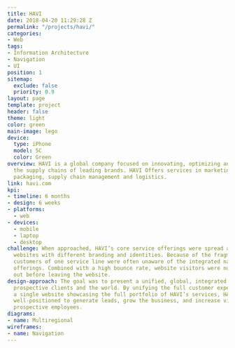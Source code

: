 ```yaml
---
title: HAVI
date: 2018-04-20 11:29:28 Z
permalink: "/projects/havi/"
categories:
- Web
tags:
- Information Architecture
- Navigation
- UI
position: 1
sitemap:
  exclude: false
  priority: 0.9
layout: page
template: project
header: false
theme: light
color: green
main-image: lego
device:
  type: iPhone
  model: 5C
  color: Green
overview: HAVI is a global company focused on innovating, optimizing and managing
  the supply chains of leading brands. HAVI Offers services in marketing analytics,
  packaging, supply chain management and logistics.
link: havi.com
kpi:
- timeline: 6 months
- design: 6 weeks
- platforms:
  - web
- devices:
  - mobile
  - laptop
  - desktop
challenge: When approached, HAVI’s core service offerings were spread across several
  websites with different branding and identities. Because of the fragmented ecosystem,
  customers of one service line were often unaware of the integrated nature of HAVI’s
  offerings. Combined with a high bounce rate, website visitors were not reaching
  out before leaving the website.
design-approach: The goal was to present a unified, global, integrated company to
  prospective clients and the world. By unifying the full customer experience through
  a single website showcasing the full portfolio of HAVI’s services, HAVI will be
  well-positioned to generate leads, grow the business, and increase visibility with
  prospective employees.
diagrams:
- name: Multiregional
wireframes:
- name: Navigation
---
```


